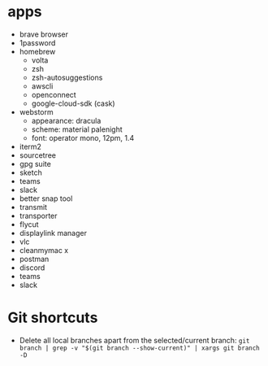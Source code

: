 # apps

* brave browser
* 1password
* homebrew
  * volta
  * zsh
  * zsh-autosuggestions
  * awscli
  * openconnect
  * google-cloud-sdk (cask)
* webstorm
  * appearance: dracula
  * scheme: material palenight
  * font: operator mono, 12pm, 1.4
* iterm2
* sourcetree
* gpg suite
* sketch
* teams
* slack
* better snap tool
* transmit
* transporter
* flycut
* displaylink manager
* vlc
* cleanmymac x
* postman
* discord
* teams
* slack

# Git shortcuts

* Delete all local branches apart from the selected/current branch: `git branch | grep -v "$(git branch --show-current)" | xargs git branch -D`
